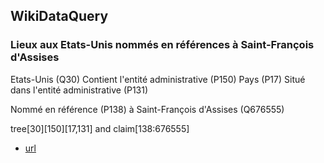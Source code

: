 
## WikiDataQuery

### Lieux aux Etats-Unis nommés en références à Saint-François d'Assises

Etats-Unis (Q30)
Contient l'entité administrative (P150)
Pays (P17)
Situé dans l'entité administrative (P131)

Nommé en référence (P138) à Saint-François d'Assises (Q676555)

tree[30][150][17,131] and claim[138:676555]

* [url](https://wdq.wmflabs.org/api?q=tree[30][150][17,131]%20and%20claim[138:676555])
